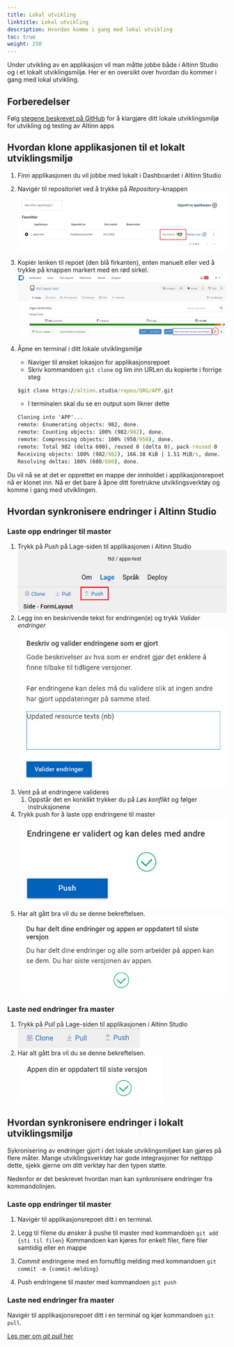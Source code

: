 ```yaml
---
title: Lokal utvikling
linktitle: Lokal utvikling
description: Hvordan komme i gang med lokal utvikling
toc: true
weight: 250
---
```


Under utvikling av en applikasjon vil man måtte jobbe både i Altinn Studio og 
i et lokalt utviklingsmiljø. 
Her er en oversikt over hvordan du kommer i gang med lokal utvikling. 

## Forberedelser 

Følg [stegene beskrevet på GitHub](https://github.com/Altinn/altinn-studio/blob/master/docs/LOCALAPP.md#prerequisites)
for å klargjøre ditt lokale utviklingsmiljø for utvikling og testing av Altinn apps

## Hvordan klone applikasjonen til et lokalt utviklingsmiljø

1. Finn applikasjonen du vil jobbe med lokalt i Dashboardet i Altinn Studio
   
2. Navigér til repositoriet ved å trykke på _Repository_-knappen
    ![Repositoryknappen markert i et bilde](find-app-in-dashboard.png)

3. Kopiér lenken til repoet (den blå firkanten), enten manuelt
   eller ved å trykke på knappen markert med en rød sirkel.
    ![Markert url til repository i Gitea i et bilde](copy-repo-link.png)

4. Åpne en terminal i ditt lokale utviklingsmiljø
    - Naviger til ønsket lokasjon for applikasjonsrepoet
    - Skriv kommandoen `git clone` og lim inn URLen du kopierte i forrige steg
   
    ```cmd
    $git clone https://altinn.studio/repos/ORG/APP.git
    ```
   
    - I terminalen skal du se en output som likner dette
   
    ```cmd
    Cloning into 'APP'...
    remote: Enumerating objects: 982, done.
    remote: Counting objects: 100% (982/982), done.
    remote: Compressing objects: 100% (950/950), done.
    remote: Total 982 (delta 600), reused 0 (delta 0), pack-reused 0 
    Receiving objects: 100% (982/982), 166.38 KiB | 1.51 MiB/s, done.
    Resolving deltas: 100% (600/600), done.
    ```

Du vil nå se at det er opprettet en mappe der innholdet i applikasjonsrepoet nå er klonet inn.
Nå er det bare å åpne ditt foretrukne utviklingsverktøy og komme i gang med utviklingen.

## Hvordan synkronisere endringer i Altinn Studio

### Laste opp endringer til master

1. Trykk på _Push_ på Lage-siden til applikasjonen i Altinn Studio
   ![Push-knappen markert i Altin Studio](push-button-in-studio.png)
2. Legg inn en beskrivende tekst for endringen(e) og trykk _Valider endringer_
    ![Commitmelding og valider-endringer illustrert](commit-message.png)
3. Vent på at endringene valideres
   1. Oppstår det en konklikt trykker du på _Løs konflikt_ og følger instruksjonene
4. Trykk push for å laste opp endringene til master
    ![Push knappen illustrert](push.png)
5. Har alt gått bra vil du se denne bekreftelsen.
    ![Push bekreftelse](push-confirmation.png)

### Laste ned endringer fra master
1. Trykk på _Pull_ på Lage-siden til applikasjonen i Altinn Studio
   ![Pull markert i Altinn Studio](pull.png)
2. Har alt gått bra vil du se denne bekreftelsen.
    ![Push bekreftelse](pull-successful.png)

## Hvordan synkronisere endringer i lokalt utviklingsmiljø

Sykronisering av endringer gjort i det lokale utviklingsmiljøet kan gjøres på flere måter.
Mange utviklingsverktøy har gode integrasjoner for nettopp dette, 
sjekk gjerne om ditt verktøy har den typen støtte. 

Nedenfor er det beskrevet hvordan man kan synkronisere endringer 
fra kommandolinjen.

### Laste opp endringer til master

1. Navigér til applikasjonsrepoet ditt i en terminal.

2. Legg til filene du ønsker å pushe til master med kommandoen `git add {sti til filen}`
   Kommandoen kan kjøres for enkelt filer, flere filer samtidig eller en mappe

3. _Commit_ endringene med en fornuftlig melding med kommandoen `git commit -m {commit-melding}`

4. Push endringene til master med kommandoen `git push`

### Laste ned endringer fra master

Navigér til applikasjonsrepoet ditt i en terminal og kjør kommandoen `git pull`.

[Les mer om _git pull_ her](https://git-scm.com/docs/git-pull)
